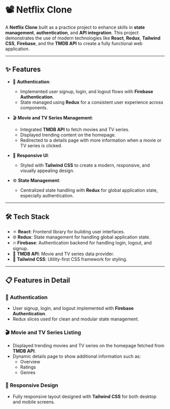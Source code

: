 # 📽️ Netflix Clone

A **Netflix Clone** built as a practice project to enhance skills in **state management**, **authentication**, and **API integration**. This project demonstrates the use of modern technologies like **React**, **Redux**, **Tailwind CSS**, **Firebase**, and the **TMDB API** to create a fully functional web application.

---

## ✨ Features

- 🔑 **Authentication**: 
  - Implemented user signup, login, and logout flows with **Firebase Authentication**.
  - State managed using **Redux** for a consistent user experience across components.

- 🎬 **Movie and TV Series Management**:
  - Integrated **TMDB API** to fetch movies and TV series.
  - Displayed trending content on the homepage.
  - Redirected to a details page with more information when a movie or TV series is clicked.

- 🎨 **Responsive UI**:
  - Styled with **Tailwind CSS** to create a modern, responsive, and visually appealing design.

- ⚙️ **State Management**:
  - Centralized state handling with **Redux** for global application state, especially authentication.

---

## 🛠️ Tech Stack

- ⚛️ **React**: Frontend library for building user interfaces.
- 🌐 **Redux**: State management for handling global application state.
- 🔥 **Firebase**: Authentication backend for handling login, logout, and signup.
- 🎥 **TMDB API**: Movie and TV series data provider.
- 💎 **Tailwind CSS**: Utility-first CSS framework for styling.

---

## 📋 Features in Detail

### 🔑 **Authentication**
- User signup, login, and logout implemented with **Firebase Authentication**.
- Redux slices used for clean and modular state management.

### 🎬 **Movie and TV Series Listing**
- Displayed trending movies and TV series on the homepage fetched from **TMDB API**.
- Dynamic details page to show additional information such as:
  - Overview
  - Ratings
  - Genres

### 🎨 **Responsive Design**
- Fully responsive layout designed with **Tailwind CSS** for both desktop and mobile screens.
